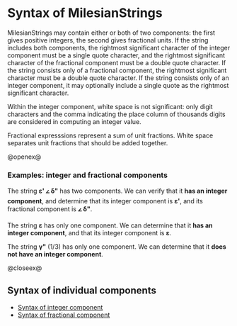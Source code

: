 # Syntax of MilesianStrings #



MilesianStrings may contain either or both of two components:  the first gives positive integers, the second gives fractional units.  If the string includes both components, the rightmost significant character of the integer component must be a single quote character, and the rightmost significant character of the fractional component must be a double quote character.  If the string consists only of a fractional component, the rightmost significant character must be a double quote character.  If the string consists only of an integer component, it may optionally include a single quote as the rightmost significant character.

Within the integer component, white space is not significant:  only digit characters and the comma indicating the place column of thousands digits are considered in computing an integer value.

Fractional expresssions represent a sum of unit fractions.  White space separates unit fractions that should be added together.



@openex@
### Examples: integer and fractional components ###

The string <strong concordion:set="#longstr">ε' 𐅵 δ"</strong>
has two components. We can verify that it <strong concordion:assertTrue="hasIntegerPart(#longstr)">has an integer component</strong>, and determine that its integer component is <strong concordion:assertEquals="getIntegerPart(#longstr)">ε'</strong>, and its fractional component is <strong concordion:assertEquals="getFractionPart(#longstr)">𐅵 δ"</strong>.

The string <strong concordion:set="#five">ε</strong> has only one component.  We can determine that it
<strong concordion:assertTrue="hasIntegerPart(#five)">has an integer component</strong>, and that its integer component is 
<strong concordion:assertEquals="getIntegerPart(#five)">ε</strong>.

The string <strong concordion:set="#third">γ"</strong> (1/3) has only one component.  We can determine that it
<strong concordion:assertFalse="hasIntegerPart(#third)">does not have an integer component</strong>.



@closeex@


## Syntax of individual components ##

- <a concordion:run="concordion" href="MilesianIntegerSyntax.html">Syntax of integer component</a>
- <a concordion:run="concordion" href="MilesianFractionSyntax.html">Syntax of fractional component</a>
